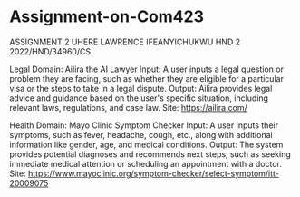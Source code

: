 # Assignment-on-Com423
ASSIGNMENT 2
UHERE LAWRENCE IFEANYICHUKWU
HND 2 
2022/HND/34960/CS


Legal Domain: Ailira the AI Lawyer
Input: A user inputs a legal question or problem they are facing, such as whether they are eligible for a particular visa or the steps to take in a legal dispute.
Output: Ailira provides legal advice and guidance based on the user's specific situation, including relevant laws, regulations, and case law.
Site: https://ailira.com/

Health Domain: Mayo Clinic Symptom Checker
Input: A user inputs their symptoms, such as fever, headache, cough, etc., along with additional information like gender, age, and medical conditions.
Output: The system provides potential diagnoses and recommends next steps, such as seeking immediate medical attention or scheduling an appointment with a doctor.
Site: https://www.mayoclinic.org/symptom-checker/select-symptom/itt-20009075
